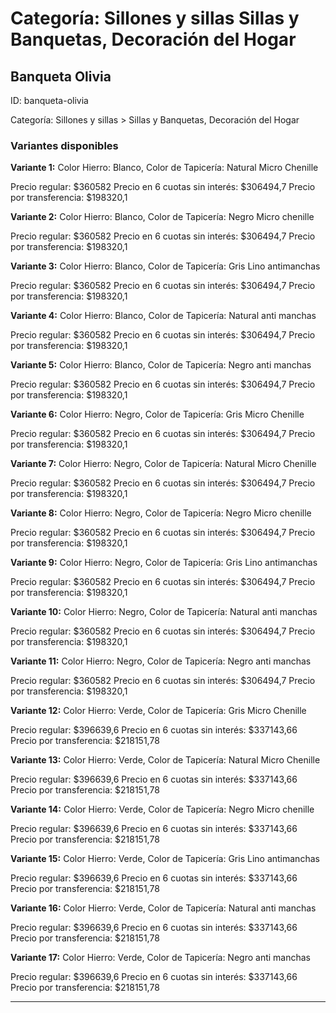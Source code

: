 # Categoría: Sillones y sillas Sillas y Banquetas, Decoración del Hogar

## Banqueta Olivia

ID: banqueta-olivia

Categoría: Sillones y sillas > Sillas y Banquetas, Decoración del Hogar

### Variantes disponibles

**Variante 1:** Color Hierro: Blanco, Color de Tapicería: Natural Micro Chenille

Precio regular: $360582
Precio en 6 cuotas sin interés: $306494,7
Precio por transferencia: $198320,1


**Variante 2:** Color Hierro: Blanco, Color de Tapicería: Negro Micro chenille

Precio regular: $360582
Precio en 6 cuotas sin interés: $306494,7
Precio por transferencia: $198320,1


**Variante 3:** Color Hierro: Blanco, Color de Tapicería: Gris Lino antimanchas

Precio regular: $360582
Precio en 6 cuotas sin interés: $306494,7
Precio por transferencia: $198320,1


**Variante 4:** Color Hierro: Blanco, Color de Tapicería: Natural anti manchas

Precio regular: $360582
Precio en 6 cuotas sin interés: $306494,7
Precio por transferencia: $198320,1


**Variante 5:** Color Hierro: Blanco, Color de Tapicería: Negro anti manchas

Precio regular: $360582
Precio en 6 cuotas sin interés: $306494,7
Precio por transferencia: $198320,1


**Variante 6:** Color Hierro: Negro, Color de Tapicería: Gris Micro Chenille

Precio regular: $360582
Precio en 6 cuotas sin interés: $306494,7
Precio por transferencia: $198320,1


**Variante 7:** Color Hierro: Negro, Color de Tapicería: Natural Micro Chenille

Precio regular: $360582
Precio en 6 cuotas sin interés: $306494,7
Precio por transferencia: $198320,1


**Variante 8:** Color Hierro: Negro, Color de Tapicería: Negro Micro chenille

Precio regular: $360582
Precio en 6 cuotas sin interés: $306494,7
Precio por transferencia: $198320,1


**Variante 9:** Color Hierro: Negro, Color de Tapicería: Gris Lino antimanchas

Precio regular: $360582
Precio en 6 cuotas sin interés: $306494,7
Precio por transferencia: $198320,1


**Variante 10:** Color Hierro: Negro, Color de Tapicería: Natural anti manchas

Precio regular: $360582
Precio en 6 cuotas sin interés: $306494,7
Precio por transferencia: $198320,1


**Variante 11:** Color Hierro: Negro, Color de Tapicería: Negro anti manchas

Precio regular: $360582
Precio en 6 cuotas sin interés: $306494,7
Precio por transferencia: $198320,1


**Variante 12:** Color Hierro: Verde, Color de Tapicería: Gris Micro Chenille

Precio regular: $396639,6
Precio en 6 cuotas sin interés: $337143,66
Precio por transferencia: $218151,78


**Variante 13:** Color Hierro: Verde, Color de Tapicería: Natural Micro Chenille

Precio regular: $396639,6
Precio en 6 cuotas sin interés: $337143,66
Precio por transferencia: $218151,78


**Variante 14:** Color Hierro: Verde, Color de Tapicería: Negro Micro chenille

Precio regular: $396639,6
Precio en 6 cuotas sin interés: $337143,66
Precio por transferencia: $218151,78


**Variante 15:** Color Hierro: Verde, Color de Tapicería: Gris Lino antimanchas

Precio regular: $396639,6
Precio en 6 cuotas sin interés: $337143,66
Precio por transferencia: $218151,78


**Variante 16:** Color Hierro: Verde, Color de Tapicería: Natural anti manchas

Precio regular: $396639,6
Precio en 6 cuotas sin interés: $337143,66
Precio por transferencia: $218151,78


**Variante 17:** Color Hierro: Verde, Color de Tapicería: Negro anti manchas

Precio regular: $396639,6
Precio en 6 cuotas sin interés: $337143,66
Precio por transferencia: $218151,78


---

